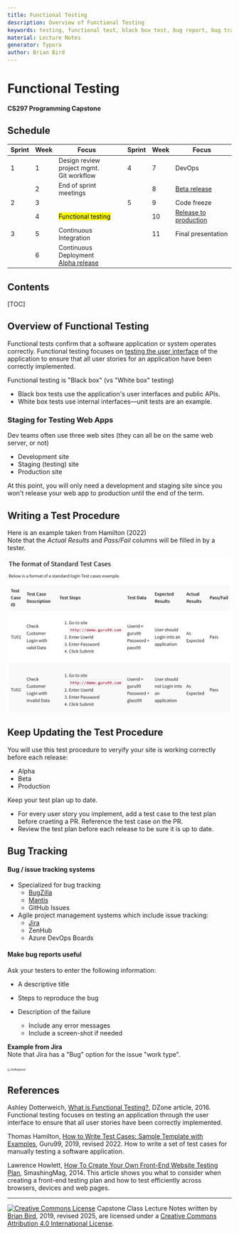 ```yaml
---
title: Functional Testing
description: Overview of Functional Testing
keywords: testing, functional test, black box test, bug report, bug tracking, test cases
material: Lecture Notes
generator: Typora
author: Brian Bird
---
```


<h1>Functional Testing</h1>

**CS297 Programming Capstone**



<h2>Schedule</h2>

| Sprint | Week | Focus                                              |      | Sprint | Week | Focus                        |
| ------ | ---- | -------------------------------------------------- | ---- | ------ | ---- | ---------------------------- |
| 1      | 1    | Design review<br />project mgmt.<br />Git workflow |      | 4      | 7    | DevOps                       |
|        | 2    | End of sprint meetings                             |      |        | 8    | <u>Beta release</u>          |
| 2      | 3    |                                                    |      | 5      | 9    | Code freeze                  |
|        | 4    | <mark>Functional testing</mark>                    |      |        | 10   | <u>Release to production</u> |
| 3      | 5    | Continuous Integration                             |      |        | 11   | Final presentation           |
|        | 6    | Continuous Deployment<br /><u>Alpha release</u>    |      |        |      |                              |



<h2>Contents</h2>

[TOC]

## Overview of Functional Testing

Functional tests confirm that a software application or system operates correctly. Functional testing focuses on <u>testing the user interface</u> of the application to ensure that all user stories for an application  have been correctly implemented.

Functional testing is "Black box" (vs "White box" testing)

- Black box tests use the application's user interfaces and public APIs.
- White box tests use internal interfaces&mdash;unit tests are an example.

### Staging for Testing Web Apps

Dev teams often use three web sites (they can all be on the same web server, or not)

- Development site
- Staging (testing) site
- Production site

At this point, you will only need a development and staging site since you won't release your web app to production until the end of the term.

## Writing a Test Procedure

Here is an example taken from Hamilton (2022)  
Note that the *Actual Results* and *Pass/Fail* columns will be filled in by a tester.

![](FormatForStandardTestCases.png)

## Keep Updating the Test Procedure

You will use this test procedure to veryify your site is working correctly before each release:

- Alpha
- Beta
- Production

Keep your test plan up to date.

- For every user story you implement, add a test case to the test plan before craeting a PR. Reference the test case on the PR.
- Review the test plan before each release to be sure it is up to date.

## Bug Tracking

#### Bug / issue tracking systems

- Specialized for bug tracking
  - [BugZilla](https://www.bugzilla.org)
  - [Mantis](http://www.mantisbt.org)
  - GitHub Issues
- Agile project management systems which include issue tracking:
  - [Jira](https://www.atlassian.com/software/jira/features/bug-tracking)
  - ZenHub
  - Azure DevOps Boards


#### Make bug reports useful
Ask your testers to enter the following information:

- A descriptive title

- Steps to reproduce the bug

- Description of the failure
  - Include any error messages
  - Include a screen-shot if needed

**Example from Jira**  
Note that Jira has a "Bug" option for the issue "work type".  

<img src="/Volumes/DataCard/Repos/CS297-CourseMaterials/LectureNotes/Images/JiraBugIssue.png" alt="JiraBugIssue" style="zoom:40%;" />




##  References

Ashley Dotterweich, [What is Functional Testing?](https://dzone.com/articles/what-is-functional-testing), DZone article, 2016.
Functional testing focuses on  testing an application through the user interface to ensure that all  user stories have been correctly implemented.

Thomas Hamilton, [How to Write Test Cases: Sample Template with Examples](https://www.guru99.com/test-case.html), Guru99, 2019, revised 2022.
How to write a set of test cases for manually testing a software application.

Lawrence Howlett, [ How To Create Your Own Front-End Website Testing Plan](https://www.smashingmagazine.com/2014/11/how-to-create-your-own-front-end-website-testing-plan/), SmashingMag, 2014.
This article shows you what to consider when creating a front-end  testing plan and how to test efficiently across browsers, devices and  web pages.

------

[![Creative Commons License](https://i.creativecommons.org/l/by/4.0/88x31.png)](http://creativecommons.org/licenses/by/4.0/) Capstone Class Lecture Notes written by [Brian Bird](https://profbird.dev), 2019, revised <time>2025</time>, are licensed under a [Creative Commons Attribution 4.0 International License](http://creativecommons.org/licenses/by/4.0/). 